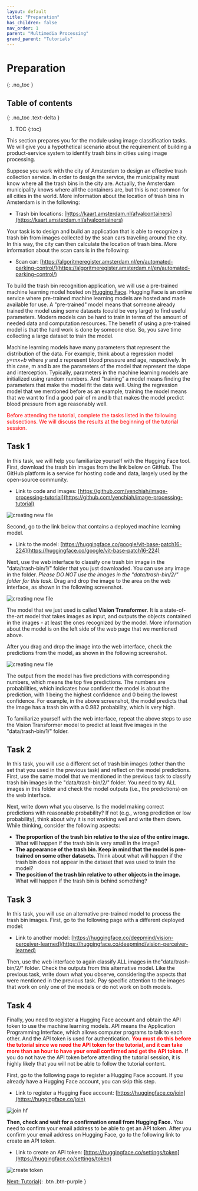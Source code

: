 ```yaml
---
layout: default
title: "Preparation"
has_children: false
nav_order: 1
parent: "Multimedia Processing"
grand_parent: "Tutorials"
---
```

# Preparation
{: .no_toc }

## Table of contents
{: .no_toc .text-delta }

1. TOC
{:toc}

This section prepares you for the module using image classification tasks. We will give you a hypothetical scenario about the requirement of building a product-service system to identify trash bins in cities using image processing.

Suppose you work with the city of Amsterdam to design an effective trash collection service. In order to design the service, the municipality must know where all the trash bins in the city are. Actually, the Amsterdam municipality knows where all the containers are, but this is not common for all cities in the world. More information about the location of trash bins in Amsterdam is in the following:

 - Trash bin locations: [https://kaart.amsterdam.nl/afvalcontainers](https://kaart.amsterdam.nl/afvalcontainers)

Your task is to design and build an application that is able to recognize a trash bin from images collected by the scan cars traveling around the city. In this way, the city can then calculate the location of trash bins. More information about the scan cars is in the following:

 - Scan car: [https://algoritmeregister.amsterdam.nl/en/automated-parking-control/](https://algoritmeregister.amsterdam.nl/en/automated-parking-control/)

To build the trash bin recognition application, we will use a pre-trained machine learning model hosted on [Hugging Face](https://huggingface.co). Hugging Face is an online service where pre-trained machine learning models are hosted and made available for use. A "pre-trained" model means that someone already trained the model using some datasets (could be very large) to find useful parameters. Modern models can be hard to train in terms of the amount of needed data and computation resources. The benefit of using a pre-trained model is that the hard work is done by someone else. So, you save time collecting a large dataset to train the model.

Machine learning models have many parameters that represent the distribution of the data. For example, think about a regression model *y=mx+b* where *y* and *x* represent blood pressure and age, respectively. In this case, m and b are the parameters of the model that represent the slope and interception. Typically, parameters in the machine learning models are initialized using random numbers. And “training” a model means finding the parameters that make the model fit the data well. Using the regression model that we mentioned before as an example, training the model means that we want to find a good pair of m and b that makes the model predict blood pressure from age reasonably well.

<p style="color:red">
Before attending the tutorial, complete the tasks listed in the following subsections. We will discuss the results at the beginning of the tutorial session.</p>

## Task 1

In this task, we will help you familiarize yourself with the Hugging Face tool. First, download the trash bin images from the link below on GitHub. The GitHub platform is a service for hosting code and data, largely used by the open-source community.

 - Link to code and images: [https://github.com/yenchiah/image-processing-tutorial](https://github.com/yenchiah/image-processing-tutorial)

![creating new file]({{site.baseurl}}/assets/images/image7.png)

Second, go to the link below that contains a deployed machine learning model.

 - Link to the model: [https://huggingface.co/google/vit-base-patch16-224](https://huggingface.co/google/vit-base-patch16-224)

Next, use the web interface to classify one trash bin image in the "data/trash-bin/1/" folder that you just downloaded. You can use any image in the folder. *Please DO NOT use the images in the "data/trash-bin/2/" folder for this task*. Drag and drop the image to the area on the web interface, as shown in the following screenshot.

![creating new file]({{site.baseurl}}/assets/images/image16.png)

The model that we just used is called **Vision Transformer**. It is a state-of-the-art model that takes images as input, and outputs the objects contained in the images - at least the ones recognized by the model. More information about the model is on the left side of the web page that we mentioned above.

After you drag and drop the image into the web interface, check the predictions from the model, as shown in the following screenshot.

![creating new file]({{site.baseurl}}/assets/images/image10.png)

The output from the model has five predictions with corresponding numbers, which means the top five predictions. The numbers are probabilities, which indicates how confident the model is about the prediction, with 1 being the highest confidence and 0 being the lowest confidence. For example, in the above screenshot, the model predicts that the image has a trash bin with a 0.982 probability, which is very high.

To familiarize yourself with the web interface, repeat the above steps to use the Vision Transformer model to predict at least five images in the "data/trash-bin/1/" folder.

## Task 2  

In this task, you will use a different set of trash bin images (other than the set that you used in the previous task) and reflect on the model predictions. First, use the same model that we mentioned in the previous task to classify trash bin images in the "data/trash-bin/2/" folder. You need to try ALL images in this folder and check the model outputs (i.e., the predictions) on the web interface.

Next, write down what you observe. Is the model making correct predictions with reasonable probability? If not (e.g., wrong prediction or low probability), think about why it is not working well and write them down. While thinking, consider the following aspects:

 - **The proportion of the trash bin relative to the size of the entire image.** What will happen if the trash bin is very small in the image?
 - **The appearance of the trash bin. Keep in mind that the model is pre-trained on some other datasets.** Think about what will happen if the trash bin does not appear in the dataset that was used to train the model?
 - **The position of the trash bin relative to other objects in the image.** What will happen if the trash bin is behind something?

## Task 3

In this task, you will use an alternative pre-trained model to process the trash bin images. First, go to the following page with a different deployed model:

 - Link to another model: [https://huggingface.co/deepmind/vision-perceiver-learned](https://huggingface.co/deepmind/vision-perceiver-learned)

Then, use the web interface to again classify ALL images in the"data/trash-bin/2/" folder. Check the outputs from this alternative model. Like the previous task, write down what you observe, considering the aspects that were mentioned in the previous task. Pay specific attention to the images that work on only one of the models or do not work on both models.

## Task 4

Finally, you need to register a Hugging Face account and obtain the API token to use the machine learning models. API means the Application Programming Interface, which allows computer programs to talk to each other. And the API token is used for authentication. <span style="color:red"> **You must do this before the tutorial since we need the API token for the tutorial, and it can take more than an hour to have your email confirmed and get the API token.**</span> If you do not have the API token before attending the tutorial session, it is highly likely that you will not be able to follow the tutorial content.

First, go to the following page to register a Hugging Face account. If you already have a Hugging Face account, you can skip this step.

 - Link to register a Hugging Face account: [https://huggingface.co/join](https://huggingface.co/join)

![join hf]({{site.baseurl}}/assets/images/join_hf.png)

**Then, check and wait for a confirmation email from Hugging Face.** You need to confirm your email address to be able to get an API token. After you confirm your email address on Hugging Face, go to the following link to create an API token.

 - Link to create an API token: [https://huggingface.co/settings/token](https://huggingface.co/settings/token)

 ![create token]({{site.baseurl}}/assets/images/image27.png)

[Next: Tutorial]({{site.baseurl}}/tutorials/multimedia-processing/tutorial){: .btn .btn-purple }